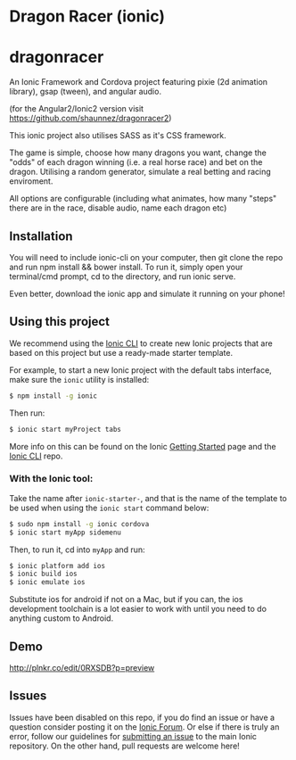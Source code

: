 Dragon Racer (ionic)
=====================

# dragonracer
An Ionic Framework and Cordova project featuring pixie (2d animation library), gsap (tween), and angular audio.

(for the Angular2/Ionic2 version visit https://github.com/shaunnez/dragonracer2) 

This ionic project also utilises SASS as it's CSS framework. 

The game is simple, choose how many dragons you want, change the "odds" of each dragon winning (i.e. a real horse race) and bet on the dragon. Utilising a random generator, simulate a real betting and racing enviroment.

All options are configurable (including what animates, how many "steps" there are in the race, disable audio, name each dragon etc)

## Installation

You will need to include ionic-cli on your computer, then git clone the repo and run npm install && bower install. To run it, simply open your terminal/cmd prompt, cd to the directory, and run ionic serve.

Even better, download the ionic app and simulate it running on your phone!

## Using this project

We recommend using the [Ionic CLI](https://github.com/driftyco/ionic-cli) to create new Ionic projects that are based on this project but use a ready-made starter template.

For example, to start a new Ionic project with the default tabs interface, make sure the `ionic` utility is installed:

```bash
$ npm install -g ionic
```

Then run:

```bash
$ ionic start myProject tabs
```

More info on this can be found on the Ionic [Getting Started](http://ionicframework.com/getting-started) page and the [Ionic CLI](https://github.com/driftyco/ionic-cli) repo.

### With the Ionic tool:

Take the name after `ionic-starter-`, and that is the name of the template to be used when using the `ionic start` command below:

```bash
$ sudo npm install -g ionic cordova
$ ionic start myApp sidemenu
```

Then, to run it, cd into `myApp` and run:

```bash
$ ionic platform add ios
$ ionic build ios
$ ionic emulate ios
```

Substitute ios for android if not on a Mac, but if you can, the ios development toolchain is a lot easier to work with until you need to do anything custom to Android.

## Demo
http://plnkr.co/edit/0RXSDB?p=preview

## Issues
Issues have been disabled on this repo, if you do find an issue or have a question consider posting it on the [Ionic Forum](http://forum.ionicframework.com/).  Or else if there is truly an error, follow our guidelines for [submitting an issue](http://ionicframework.com/contribute/#issues) to the main Ionic repository. On the other hand, pull requests are welcome here!



